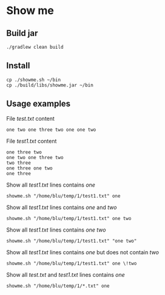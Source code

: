 # Show me

## Build jar
```shell script
./gradlew clean build
```
## Install
```shell script
cp ./showme.sh ~/bin
cp ./build/libs/showme.jar ~/bin
```

## Usage examples
File *test.txt* content
```text
one two one three two one one two
```
File *test1.txt* content
```text
one three two
one two one three two
two three
one three one two
one three
```
Show all *test1.txt* lines contains *one*
```shell script
showme.sh "/home/blu/temp/1/test1.txt" one
```

Show all *test1.txt* lines contains *one* and *two*
```shell script
showme.sh "/home/blu/temp/1/test1.txt" one two
```

Show all *test1.txt* lines contains *one two*
```shell script
showme.sh "/home/blu/temp/1/test1.txt" "one two"
```

Show all *test1.txt* lines contains *one* but does not contain *two*
```shell script
showme.sh "/home/blu/temp/1/test1.txt" one \!two
```

Show all *test.txt* and *test1.txt* lines contains *one*
```shell script
showme.sh "/home/blu/temp/1/*.txt" one
```
